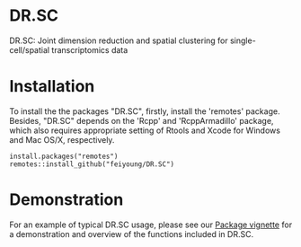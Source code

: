 # DR.SC
DR.SC: Joint dimension reduction and spatial clustering for single-cell/spatial transcriptomics data 

# Installation

To install the the packages "DR.SC", firstly, install the 'remotes' package. Besides, "DR.SC" depends on the 'Rcpp' and 'RcppArmadillo' package, which also requires appropriate setting of Rtools and Xcode for Windows and Mac OS/X, respectively.
```{Rmd}
install.packages("remotes")
remotes::install_github("feiyoung/DR.SC")
```


# Demonstration

For an example of typical DR.SC usage, please see our [Package vignette](https://feiyoung.github.io/DR.SC/index.html) for a demonstration and overview of the functions included in DR.SC.
